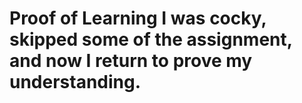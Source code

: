 <h1>Proof of Learning
I was cocky, skipped some of the assignment, and now I return to prove my understanding.
